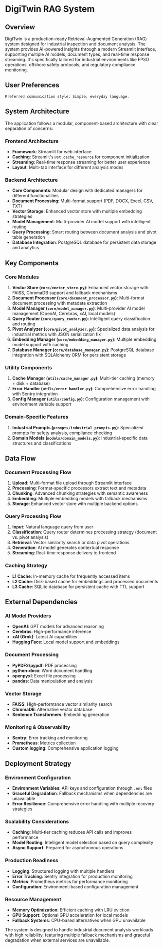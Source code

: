 # DigiTwin RAG System

## Overview
DigiTwin is a production-ready Retrieval-Augmented Generation (RAG) system designed for industrial inspection and document analysis. The system provides AI-powered insights through a modern Streamlit interface, supporting multiple AI models, document types, and real-time response streaming. It's specifically tailored for industrial environments like FPSO operations, offshore safety protocols, and regulatory compliance monitoring.

## User Preferences
```
Preferred communication style: Simple, everyday language.
```

## System Architecture
The application follows a modular, component-based architecture with clear separation of concerns:

### Frontend Architecture
- **Framework**: Streamlit for web interface
- **Caching**: Streamlit's `@st.cache_resource` for component initialization
- **Streaming**: Real-time response streaming for better user experience
- **Layout**: Multi-tab interface for different analysis modes

### Backend Architecture
- **Core Components**: Modular design with dedicated managers for different functionalities
- **Document Processing**: Multi-format support (PDF, DOCX, Excel, CSV, TXT)
- **Vector Storage**: Enhanced vector store with multiple embedding strategies
- **Model Management**: Multi-provider AI model support with intelligent routing
- **Query Processing**: Smart routing between document analysis and pivot table generation
- **Database Integration**: PostgreSQL database for persistent data storage and analytics

## Key Components

### Core Modules
1. **Vector Store (`core/vector_store.py`)**: Enhanced vector storage with FAISS, ChromaDB support and fallback mechanisms
2. **Document Processor (`core/document_processor.py`)**: Multi-format document processing with metadata extraction
3. **Model Manager (`core/model_manager.py`)**: Multi-provider AI model management (OpenAI, Cerebras, xAI, local models)
4. **Query Router (`core/query_router.py`)**: Intelligent query classification and routing
5. **Pivot Analyzer (`core/pivot_analyzer.py`)**: Specialized data analysis for industrial metrics with JSON serialization fix
6. **Embedding Manager (`core/embedding_manager.py`)**: Multiple embedding model support with caching
7. **Database Manager (`core/database_manager.py`)**: PostgreSQL database integration with SQLAlchemy ORM for persistent storage

### Utility Components
1. **Cache Manager (`utils/cache_manager.py`)**: Multi-tier caching (memory + disk + database)
2. **Error Handler (`utils/error_handler.py`)**: Comprehensive error handling with Sentry integration
3. **Config Manager (`utils/config.py`)**: Configuration management with environment variable support

### Domain-Specific Features
1. **Industrial Prompts (`prompts/industrial_prompts.py`)**: Specialized prompts for safety analysis, compliance checking
2. **Domain Models (`models/domain_models.py`)**: Industrial-specific data structures and classifications

## Data Flow

### Document Processing Flow
1. **Upload**: Multi-format file upload through Streamlit interface
2. **Processing**: Format-specific processors extract text and metadata
3. **Chunking**: Advanced chunking strategies with semantic awareness
4. **Embedding**: Multiple embedding models with fallback mechanisms
5. **Storage**: Enhanced vector store with multiple backend options

### Query Processing Flow
1. **Input**: Natural language query from user
2. **Classification**: Query router determines processing strategy (document vs. pivot analysis)
3. **Retrieval**: Vector similarity search or data pivot operations
4. **Generation**: AI model generates contextual response
5. **Streaming**: Real-time response delivery to frontend

### Caching Strategy
- **L1 Cache**: In-memory cache for frequently accessed items
- **L2 Cache**: Disk-based cache for embeddings and processed documents
- **L3 Cache**: SQLite database for persistent cache with TTL support

## External Dependencies

### AI Model Providers
- **OpenAI**: GPT models for advanced reasoning
- **Cerebras**: High-performance inference
- **xAI (Grok)**: Latest AI capabilities
- **Hugging Face**: Local model support and embeddings

### Document Processing
- **PyPDF2/pypdf**: PDF processing
- **python-docx**: Word document handling
- **openpyxl**: Excel file processing
- **pandas**: Data manipulation and analysis

### Vector Storage
- **FAISS**: High-performance vector similarity search
- **ChromaDB**: Alternative vector database
- **Sentence Transformers**: Embedding generation

### Monitoring & Observability
- **Sentry**: Error tracking and monitoring
- **Prometheus**: Metrics collection
- **Custom logging**: Comprehensive application logging

## Deployment Strategy

### Environment Configuration
- **Environment Variables**: API keys and configuration through `.env` files
- **Graceful Degradation**: Fallback mechanisms when dependencies are unavailable
- **Error Resilience**: Comprehensive error handling with multiple recovery strategies

### Scalability Considerations
- **Caching**: Multi-tier caching reduces API calls and improves performance
- **Model Routing**: Intelligent model selection based on query complexity
- **Async Support**: Prepared for asynchronous operations

### Production Readiness
- **Logging**: Structured logging with multiple handlers
- **Error Tracking**: Sentry integration for production monitoring
- **Metrics**: Prometheus metrics for performance monitoring
- **Configuration**: Environment-based configuration management

### Resource Management
- **Memory Optimization**: Efficient caching with LRU eviction
- **GPU Support**: Optional GPU acceleration for local models
- **Fallback Systems**: CPU-based alternatives when GPU unavailable

The system is designed to handle industrial document analysis workloads with high reliability, featuring multiple fallback mechanisms and graceful degradation when external services are unavailable.